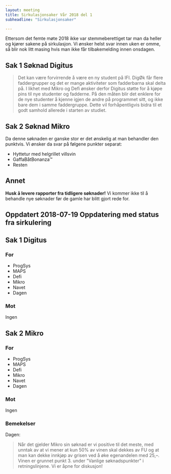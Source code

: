 ```yaml
---
layout: meeting
title: Sirkulasjonsaker Vår 2018 del 1
subheadline: "Sirkulasjonsaker"

---
```



Ettersom det femte møte 2018 ikke var stemmeberettiget tar man da heller og kjører sakene på sirkulasjon.
Vi ønsker helst svar innen uken er omme, så blir nok litt masing hvis man ikke får tilbakemelding innen onsdagen.


## Sak 1 Søknad Digitus

> Det kan være forvirrende å være en ny student på IFI. DigØk får flere faddergrupper og det er
 mange aktiviteter som fadderbarna skal delta på. I likhet med Mikro og Defi ønsker derfor Digitus
 støtte for å kjøpe pins til nye studenter og fadderne. På den måten blir det enklere for de nye
 studenter å kjenne igjen de andre på programmet sitt, og ikke bare dem i samme faddergruppe.
 Dette vil forhåpentligvis bidra til et godt samhold allerede i starten av studiet.

## Sak 2 Søknad Mikro
Da denne søknaden er ganske stor er det ønskelig at man behandler den punktvis.
Vi ønsker da svar på følgene punkter separat:

- Hyttetur med helgrillet villsvin
- GaffaBåtBonanza™
- Resten



## Annet

**Husk å levere rapporter fra tidligere søknader!** Vi kommer ikke til å behandle nye søknader før de gamle har blitt gjort rede for.



## Oppdatert 2018-07-19 Oppdatering med status fra sirkulering


## Sak 1 Digitus
### For
 - ProgSys
 - MAPS
 - Defi
 - Mikro
 - Navet
 - Dagen

### Mot
Ingen


## Sak 2 Mikro
### For
 - ProgSys
 - MAPS
 - Defi
 - Mikro
 - Navet
 - Dagen

### Mot
Ingen

### Bemekelser
Dagen:
> Når det gjelder Mikro sin søknad er vi positive til det meste, med unntak av at vi mener at kun 50% av vinen skal dekkes av FU og at man kan dekke innkjøp av grisen ved å øke egenandelen med 25,–. Vinen er grunnet punkt 3. under "Vanlige søknadspunkter" i retningslinjene. Vi er åpne for diskusjon!

